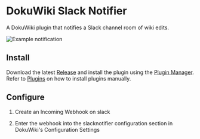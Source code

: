 # DokuWiki Slack Notifier

A DokuWiki plugin that notifies a Slack channel room of wiki edits.

![Example notification](https://github.com/e-COSI/dokuwiki-slack-notifier/raw/master/example.png)

## Install

Download the latest [Release](https://github.com/e-COSI/dokuwiki-slack-notifier/releases) and install the plugin using the [Plugin Manager](https://www.dokuwiki.org/plugin:plugin).  Refer to [Plugins](https://www.dokuwiki.org/plugins) on how to install plugins manually.

## Configure

1. Create an Incoming Webhook on slack

2. Enter the webhook into the slacknotifier configuration section in DokuWiki's Configuration Settings
